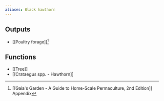 ```yaml
---
aliases: Black hawthorn
---
```

## Outputs
- [[Poultry forage]][^1]

## Functions
- [[Tree]]
- [[Crataegus spp. - Hawthorn]]

[^1]: [[Gaia's Garden - A Guide to Home-Scale Permaculture, 2nd Edition]] Appendix
